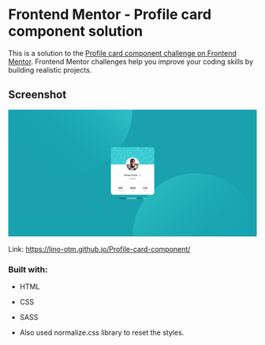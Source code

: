 # Frontend Mentor - Profile card component solution

This is a solution to the [Profile card component challenge on Frontend Mentor](https://www.frontendmentor.io/challenges/profile-card-component-cfArpWshJ). Frontend Mentor challenges help you improve your coding skills by building realistic projects. 

## Screenshot

![](/Frontend-Mentor-Profile-card-component.png)

Link: https://lino-otm.github.io/Profile-card-component/

### Built with:

- HTML
- CSS
- SASS

- Also used normalize.css library to reset the styles.


